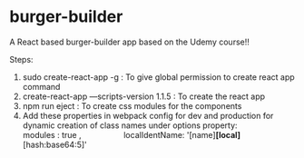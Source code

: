 # burger-builder

A React based burger-builder app based on the Udemy course!!

Steps:
1.  sudo create-react-app -g : To give global permission to create react app command
2.  create-react-app <app-name> —scripts-version 1.1.5 : To create the react app
3.  npm run eject : To create css modules for the components
4.  Add these properties in webpack config for dev and production for dynamic creation of class names under options property:
                  modules : true ,
                  localIdentName: '[name]__[local]__[hash:base64:5]'

